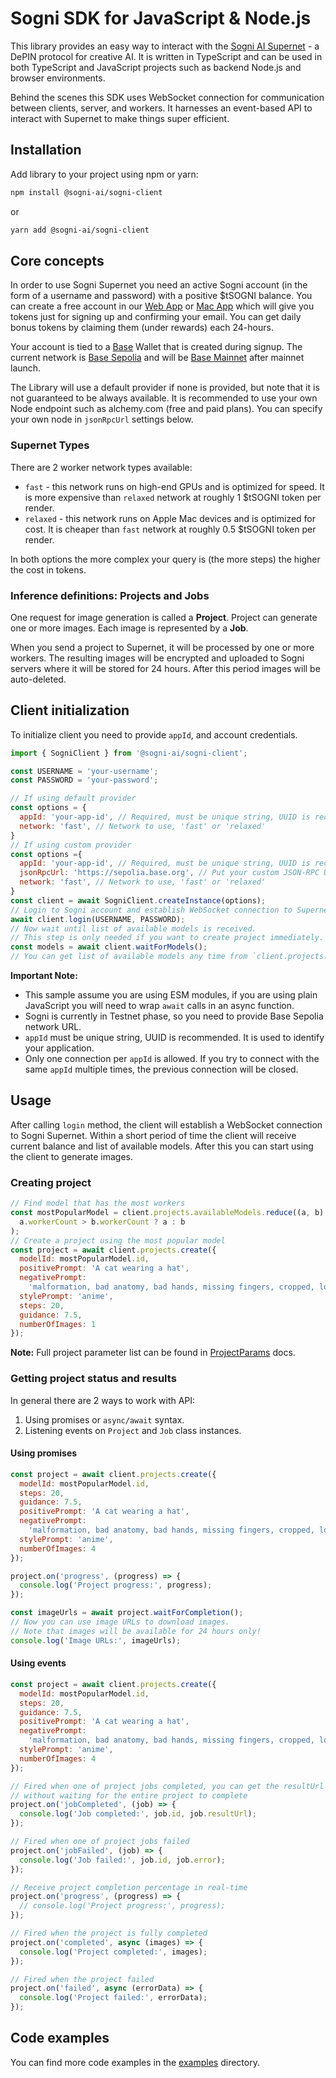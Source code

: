 # Sogni SDK for JavaScript & Node.js
This library provides an easy way to interact with the [Sogni AI Supernet](https://www.sogni.ai/supernet) - a DePIN protocol for creative AI. It is written in TypeScript and can be used 
in both TypeScript and JavaScript projects such as backend Node.js and browser environments.

Behind the scenes this SDK uses WebSocket connection for communication between clients, server, and workers. It harnesses an event-based API to interact with Supernet to make things super efficient.

## Installation
Add library to your project using npm or yarn:
```bash
npm install @sogni-ai/sogni-client
```
or
```bash
yarn add @sogni-ai/sogni-client
```
## Core concepts
In order to use Sogni Supernet you need an active Sogni account (in the form of a username and password) with a positive $tSOGNI balance. 
You can create a free account in our [Web App](https://app.sogni.ai) or [Mac App](https://www.sogni.ai/studio) which will give you tokens just for signing up and confirming your email. You can get daily bonus tokens by claiming them (under rewards) each 24-hours.

Your account is tied to a [Base](https://www.base.org/) Wallet that is created during signup. The current network is [Base Sepolia](https://chainlist.org/chain/84532) and will be [Base Mainnet](https://chainlist.org/chain/8453) after mainnet launch.

The Library will use a default provider if none is provided, but note that it is not guaranteed to be always available. It is recommended to use your own Node endpoint such as alchemy.com (free and paid plans). You can specify your own node in `jsonRpcUrl` settings below.

### Supernet Types
There are 2 worker network types available:
- `fast` - this network runs on high-end GPUs and is optimized for speed. It is more expensive than `relaxed` network at roughly 1 $tSOGNI token per render.
- `relaxed` - this network runs on Apple Mac devices and is optimized for cost. It is cheaper than `fast` network at roughly 0.5 $tSOGNI token per render.

In both options the more complex your query is (the more steps) the higher the cost in tokens.

### Inference definitions: Projects and Jobs
One request for image generation is called a **Project**. Project can generate one or more images. 
Each image is represented by a **Job**.

When you send a project to Supernet, it will be processed by one or more workers. The resulting images will be encrypted and 
uploaded to Sogni servers where it will be  stored for 24 hours. After this period images will be auto-deleted.

## Client initialization
To initialize client you need to provide `appId`, and account credentials.

```javascript
import { SogniClient } from '@sogni-ai/sogni-client';

const USERNAME = 'your-username';
const PASSWORD = 'your-password';

// If using default provider
const options = {
  appId: 'your-app-id', // Required, must be unique string, UUID is recommended
  network: 'fast', // Network to use, 'fast' or 'relaxed'
}
// If using custom provider
const options ={
  appId: 'your-app-id', // Required, must be unique string, UUID is recommended
  jsonRpcUrl: 'https://sepolia.base.org', // Put your custom JSON-RPC URL here
  network: 'fast', // Network to use, 'fast' or 'relaxed'
}
const client = await SogniClient.createInstance(options);
// Login to Sogni account and establish WebSocket connection to Supernet
await client.login(USERNAME, PASSWORD);
// Now wait until list of available models is received.
// This step is only needed if you want to create project immediately.
const models = await client.waitForModels();
// You can get list of available models any time from `client.projects.availableModels`
```
**Important Note:** 
- This sample assume you are using ESM modules, if you are using plain JavaScript you will need to wrap `await` calls in an async function.
- Sogni is currently in Testnet phase, so you need to provide Base Sepolia network URL.
- `appId` must be unique string, UUID is recommended. It is used to identify your application.
- Only one connection per `appId` is allowed. If you try to connect with the same `appId` multiple times, the previous connection will be closed.

## Usage
After calling `login` method, the client will establish a WebSocket connection to Sogni Supernet. Within a short period of time the
client will receive current balance and list of available models. After this you can start using the client to generate images.

### Creating project
```javascript
// Find model that has the most workers
const mostPopularModel = client.projects.availableModels.reduce((a, b) =>
  a.workerCount > b.workerCount ? a : b
);
// Create a project using the most popular model
const project = await client.projects.create({
  modelId: mostPopularModel.id,
  positivePrompt: 'A cat wearing a hat',
  negativePrompt:
    'malformation, bad anatomy, bad hands, missing fingers, cropped, low quality, bad quality, jpeg artifacts, watermark',
  stylePrompt: 'anime',
  steps: 20, 
  guidance: 7.5, 
  numberOfImages: 1
});
```
**Note:** Full project parameter list can be found in [ProjectParams](https://sogni-ai.github.io/sogni-client/interfaces/ProjectParams.html) docs.

### Getting project status and results
In general there are 2 ways to work with API:
1. Using promises or `async/await` syntax.
2. Listening events on `Project` and `Job` class instances.

#### Using promises
```javascript
const project = await client.projects.create({
  modelId: mostPopularModel.id,
  steps: 20,
  guidance: 7.5,
  positivePrompt: 'A cat wearing a hat',
  negativePrompt:
    'malformation, bad anatomy, bad hands, missing fingers, cropped, low quality, bad quality, jpeg artifacts, watermark',
  stylePrompt: 'anime',
  numberOfImages: 4
});

project.on('progress', (progress) => {
  console.log('Project progress:', progress);
});

const imageUrls = await project.waitForCompletion();
// Now you can use image URLs to download images. 
// Note that images will be available for 24 hours only!
console.log('Image URLs:', imageUrls);
```

#### Using events
```javascript
const project = await client.projects.create({
  modelId: mostPopularModel.id,
  steps: 20,
  guidance: 7.5,
  positivePrompt: 'A cat wearing a hat',
  negativePrompt:
    'malformation, bad anatomy, bad hands, missing fingers, cropped, low quality, bad quality, jpeg artifacts, watermark',
  stylePrompt: 'anime',
  numberOfImages: 4
});

// Fired when one of project jobs completed, you can get the resultUrl from the job
// without waiting for the entire project to complete
project.on('jobCompleted', (job) => {
  console.log('Job completed:', job.id, job.resultUrl);
});

// Fired when one of project jobs failed
project.on('jobFailed', (job) => {
  console.log('Job failed:', job.id, job.error);
});

// Receive project completion percentage in real-time
project.on('progress', (progress) => {
  // console.log('Project progress:', progress);
});

// Fired when the project is fully completed
project.on('completed', async (images) => {
  console.log('Project completed:', images);
});

// Fired when the project failed
project.on('failed', async (errorData) => {
  console.log('Project failed:', errorData);
});
```
## Code examples
You can find more code examples in the [examples](./examples) directory.
